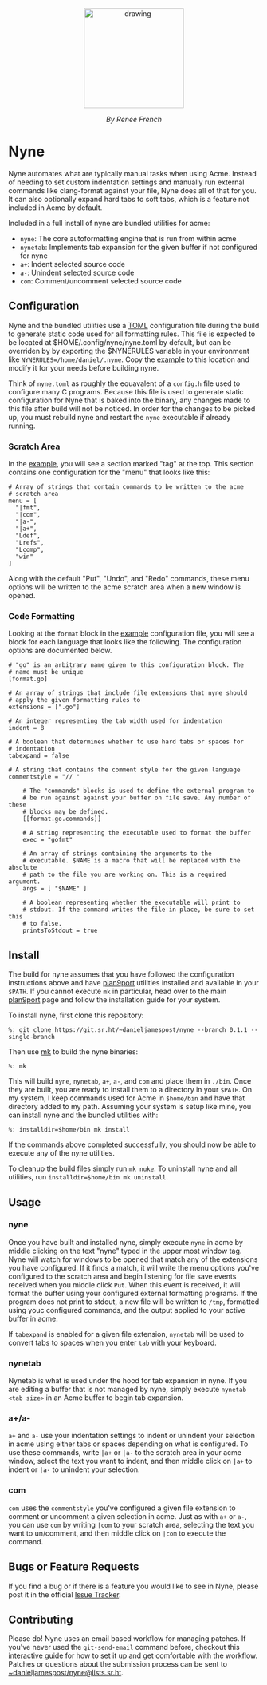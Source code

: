 <div style="text-align:center">
  <img src="https://git.sr.ht/~danieljamespost/nyne/blob/master/resources/glenda.jpg" alt="drawing" width="200"/>
  <p style="font-style: italic;">By Renée French</p>
</div>

# Nyne

Nyne automates what are typically manual tasks when using Acme. Instead
of needing to set custom indentation settings and manually run external
commands like clang-format against your file, Nyne does all of that for
you. It can also optionally expand hard tabs to soft tabs, which is a
feature not included in Acme by default.

Included in a full install of nyne are bundled utilities for acme:

- `nyne`: The core autoformatting engine that is run from within acme
- `nynetab`: Implements tab expansion for the given buffer if not configured
  for nyne
- `a+`: Indent selected source code
- `a-`: Unindent selected source code
- `com`: Comment/uncomment selected source code

## Configuration

Nyne and the bundled utilities use a
[TOML](https://github.com/toml-lang/toml) configuration file during the
build to generate static code used for all formatting rules. This file is
expected to be located at $HOME/.config/nyne/nyne.toml by default, but can
be overriden by by exporting the $NYNERULES variable in your environment
like `NYNERULES=/home/daniel/.nyne`. Copy the [example](./example.toml)
to this location and modify it for your needs before building nyne.

Think of `nyne.toml` as roughly the equavalent of a `config.h` file used
to configure many C programs. Because this file is used to generate static
configuration for Nyne that is baked into the binary, any changes made
to this file after build will not be noticed. In order for the changes
to be picked up, you must rebuild nyne and restart the `nyne` executable
if already running.

### Scratch Area

In the [example](./example.toml), you will see a section marked "tag"
at the top. This section contains one configuration for the "menu"
that looks like this:

```
# Array of strings that contain commands to be written to the acme
# scratch area
menu = [
  "|fmt",
  "|com",
  "|a-",
  "|a+",
  "Ldef",
  "Lrefs",
  "Lcomp",
  "win"
]
```

Along with the default "Put", "Undo", and "Redo" commands, these menu
options will be written to the acme scratch area when a new window
is opened.

### Code Formatting

Looking at the `format` block in the [example](./example.toml) configuration file, you
will see a block for each language that looks like the following. The
configuration options are documented below.

```
# "go" is an arbitrary name given to this configuration block. The
# name must be unique
[format.go]

# An array of strings that include file extensions that nyne should
# apply the given formatting rules to
extensions = [".go"]

# An integer representing the tab width used for indentation
indent = 8

# A boolean that determines whether to use hard tabs or spaces for
# indentation
tabexpand = false

# A string that contains the comment style for the given language
commentstyle = "// "

    # The "commands" blocks is used to define the external program to
    # be run against against your buffer on file save. Any number of these
    # blocks may be defined.
    [[format.go.commands]]

    # A string representing the executable used to format the buffer
    exec = "gofmt"

    # An array of strings containing the arguments to the
    # executable. $NAME is a macro that will be replaced with the absolute
    # path to the file you are working on. This is a required argument.
    args = [ "$NAME" ]

    # A boolean representing whether the executable will print to
    # stdout. If the command writes the file in place, be sure to set this
    # to false.
    printsToStdout = true
```

## Install

The build for nyne assumes that you have
followed the configuration instructions above and have
[plan9port](https://github.com/9fans/plan9port) utilities installed and
available in your `$PATH`. If you cannot execute `mk` in particular,
head over to the main [plan9port](https://9fans.github.io/plan9port/)
page and follow the installation guide for your system.

To install nyne, first clone this repository:

```
%: git clone https://git.sr.ht/~danieljamespost/nyne --branch 0.1.1 --single-branch
```

Then use [mk](https://9fans.github.io/plan9port/man/man1/mk.html) to
build the nyne binaries:

```
%: mk
```

This will build `nyne`, `nynetab`, `a+`, `a-`, and `com` and place them
in `./bin`. Once they are built, you are ready to install them to a
directory in your `$PATH`. On my system, I keep commands used for Acme in
`$home/bin` and have that directory added to my path. Assuming your system
is setup like mine, you can install nyne and the bundled utilities with:

```
%: installdir=$home/bin mk install
```

If the commands above completed successfully, you should now be able to
execute any of the nyne utilities.

To cleanup the build files simply run `mk nuke`. To uninstall nyne and
all utilities, run `installdir=$home/bin mk uninstall`.

## Usage

### nyne

Once you have built and installed nyne, simply execute `nyne` in acme
by middle clicking on the text "nyne" typed in the upper most window
tag. Nyne will watch for windows to be opened that match any of the
extensions you have configured. If it finds a match, it will write the
menu options you've configured to the scratch area and begin listening
for file save events received when you middle click `Put`. When this
event is received, it will format the buffer using your configured
external formatting programs. If the program does not print to stdout,
a new file will be written to `/tmp`, formatted using youc configured
commands, and the output applied to your active buffer in acme.

If `tabexpand` is enabled for a given file extension, `nynetab` will be
used to convert tabs to spaces when you enter `tab` with your keyboard.

### nynetab

Nynetab is what is used under the hood for tab expansion in nyne. If
you are editing a buffer that is not managed by nyne, simply execute
`nynetab <tab size>` in an Acme buffer to begin tab expansion.

### a+/a-

`a+` and `a-` use your indentation settings to indent or unindent your
selection in acme using either tabs or spaces depending on what is
configured. To use these commands, write `|a+` or `|a-` to the scratch
area in your acme window, select the text you want to indent, and then
middle click on `|a+` to indent or `|a-` to unindent your selection.

### com

`com` uses the `commentstyle` you've configured a given file extension
to comment or uncomment a given selection in acme. Just as with `a+`
or `a-`, you can use `com` by writing `|com` to your scratch area,
selecting the text you want to un/comment, and then middle click on
`|com` to execute the command.

## Bugs or Feature Requests

If you find a bug or if there is a feature you would like
to see in Nyne, please post it in the official [Issue
Tracker](https://todo.sr.ht/~danieljamespost/nyne).

## Contributing

Please do! Nyne uses an email based workflow for managing patches. If
you've never used the `git-send-email` command before, checkout
this [interactive guide](https://git-send-email.io/) for how
to set it up and get comfortable with the workflow. Patches
or questions about the submission process can be sent to
[~danieljamespost/nyne@lists.sr.ht](mailto:~danieljamespost/nyne@lists.sr.ht).
